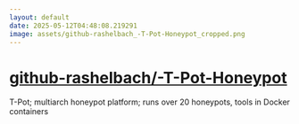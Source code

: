 ```yaml
---
layout: default
date: 2025-05-12T04:48:08.219291
image: assets/github-rashelbach_-T-Pot-Honeypot_cropped.png
---
```


# [github-rashelbach/-T-Pot-Honeypot](https://github.com/github-rashelbach/-T-Pot-Honeypot)

T-Pot; multiarch honeypot platform; runs over 20 honeypots, tools in Docker containers
